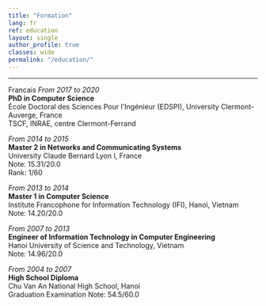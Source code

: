 ```yaml
---
title: "Formation"   
lang: fr
ref: education
layout: single
author_profile: true 
classes: wide
permalink: "/education/"  
---
```

----
Francais
*From 2017 to 2020*  
**PhD in Computer Science**  
École Doctoral des Sciences Pour l'Ingénieur (EDSPI), University Clermont-Auverge, France       
TSCF, INRAE, centre Clermont-Ferrand  

*From 2014 to 2015*   
**Master 2 in Networks and Communicating Systems**  
University Claude Bernard Lyon I, France  
Note: 15.31/20.0  
Rank: 1/60	 

*From 2013 to 2014*  
**Master 1 in Computer Science**  
Institute Francophone for Information Technology (IFI), Hanoi, Vietnam  
Note: 14.20/20.0  

*From 2007 to 2013*   
**Engineer of Information Technology in Computer Engineering**  
Hanoi University of Science and Technology, Vietnam  
Note: 14.96/20.0  

*From 2004 to 2007*  
**High School Diploma**  
Chu Van An National High School, Hanoi  
Graduation Examination Note: 54.5/60.0   
